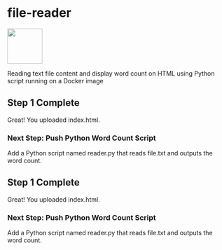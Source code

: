 # file-reader
[<img src="https://github.com/user-attachments/assets/5edd93c3-b713-4964-99b4-d203b654c42d" width="80" height="80">](https://georges034302.github.io/file-reader/)

Reading text file content and display word count on HTML using Python script running on a Docker image

## Step 1 Complete
Great! You uploaded index.html.
### Next Step: Push Python Word Count Script
Add a Python script named reader.py that reads file.txt and outputs the word count.
## Step 1 Complete
Great! You uploaded index.html.
### Next Step: Push Python Word Count Script
Add a Python script named reader.py that reads file.txt and outputs the word count.
